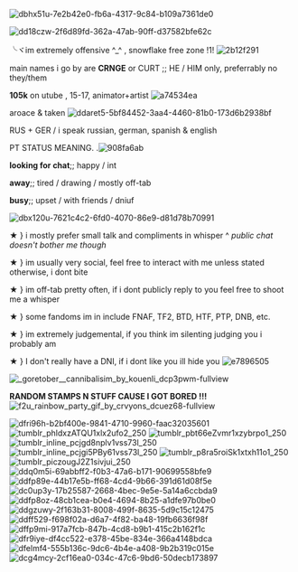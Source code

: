
![dbhx51u-7e2b42e0-fb6a-4317-9c84-b109a7361de0](https://user-images.githubusercontent.com/129624783/229315355-db1a88af-6f93-49e1-8f9d-e7be446218c0.gif)


![dd18czw-2f6d89fd-362a-47ab-90ff-d37582bfe62c](https://user-images.githubusercontent.com/129624783/229315359-09b7e405-aace-4456-81f4-e8c63e0013e0.gif)








╰ヾim extremely offensive ^_^ , snowflake free zone !1! ![2b12f291](https://user-images.githubusercontent.com/129624783/229313227-2e658169-5a62-4921-9d3c-9af90ef1f955.gif)


main names i go by are **CRNGE** or CURT  ;; HE / HIM only, preferrably no they/them 

**105k** on utube , 15-17, animator+artist ![a74534ea](https://user-images.githubusercontent.com/129624783/229313385-631ed8bb-4bbc-4869-aa1b-d177d02a99bc.gif)

aroace & taken ![ddaret5-5bf84452-3aa4-4460-81b0-173d6b2938bf](https://user-images.githubusercontent.com/129624783/229313415-ccc68cb0-e4a3-43b0-b004-7092966c9a17.png)


RUS + GER / i speak russian, german, spanish & english 


PT STATUS MEANING. .![908fa6ab](https://user-images.githubusercontent.com/129624783/229313478-bd2e1f40-e672-4b6d-acce-4afe7178baaf.gif)


**looking for chat**;; happy / int

**away**;; tired / drawing / mostly off-tab

**busy**;; upset / with friends / dniuf



![dbx120u-7621c4c2-6fd0-4070-86e9-d81d78b70991](https://user-images.githubusercontent.com/129624783/229315463-e7df8675-1802-4162-a995-a1ac36c6c0de.gif)





★ } i mostly prefer small talk and compliments in whisper
       ^ *public chat doesn't bother me though*

★ } im usually very social, feel free to interact with me unless stated otherwise, i dont bite 

★ } im off-tab pretty often, if i dont publicly reply to you feel free to shoot me a whisper 

★ } some fandoms im in include FNAF, TF2, BTD, HTF, PTP, DNB, etc.

★ } im extremely judgemental, if you think im silenting judging you i probably am 

★ } I don't really have a DNI, if i dont like you ill hide you ![e7896505](https://user-images.githubusercontent.com/129624783/229313809-670e4d0e-a78d-48dd-bfdd-4207b0c94598.gif)


![_goretober__cannibalisim_by_kouenli_dcp3pwm-fullview](https://user-images.githubusercontent.com/129624783/229315438-1a1ac12d-1843-4d12-903d-d2fa90cf0021.png)


 **RANDOM STAMPS N STUFF CAUSE I GOT BORED !!!**
![f2u_rainbow_party_gif_by_crvyons_dcuez68-fullview](https://user-images.githubusercontent.com/129624783/229315558-152d1420-510b-4b23-995b-ab9ef11ffdb4.png)


![dfri96h-b2bf400e-9841-4710-9960-faac32035601](https://user-images.githubusercontent.com/129624783/229316445-9124c2c1-872f-4b5f-8d75-d593a17bda60.gif)
![tumblr_phldxzATQU1xlx2ufo2_250](https://user-images.githubusercontent.com/129624783/229315919-82016dba-5593-4f45-ba54-07df7779b438.gif) ![tumblr_pbt66eZvmr1xzybrpo1_250](https://user-images.githubusercontent.com/129624783/229315925-06c0691a-88d5-4ca6-a334-94d027ac3e50.gif) ![tumblr_inline_pcjgd8nplv1vss73l_250](https://user-images.githubusercontent.com/129624783/229315949-a98b4387-4c6b-45c1-8522-764439841219.gif) ![tumblr_inline_pcjgi5PBy61vss73l_250](https://user-images.githubusercontent.com/129624783/229315953-ed81a493-40ca-472a-9671-358f72fc6d42.gif) ![tumblr_p8ra5roiSk1xtxh11o1_250](https://user-images.githubusercontent.com/129624783/229315960-807f39e0-3b45-4b0e-98ef-9ec19a1a1ebd.gif) ![tumblr_piczougJ2Z1sivjui_250](https://user-images.githubusercontent.com/129624783/229315985-87d9185d-f366-4954-87ac-245658c4a5e5.gif)![ddq0m5i-69abbff2-f0b3-47a6-b171-90699558bfe9](https://user-images.githubusercontent.com/129624783/229316011-4ea19c82-f144-4cd6-b920-f90570cc2997.gif) ![ddfp89e-44b17e5b-ff68-4cd4-9b66-391d61d08f5e](https://user-images.githubusercontent.com/129624783/229316012-c3b4a1ab-03c4-4156-8169-8303ce3ed7ab.gif) ![dc0up3y-17b25587-2668-4bec-9e5e-5a14a6ccbda9](https://user-images.githubusercontent.com/129624783/229316014-a955244a-3f15-4c4a-9cf0-892b66831af4.gif) ![ddfp8oz-48cb1cea-b0e4-4694-8b25-a1dfe97b0be0](https://user-images.githubusercontent.com/129624783/229316015-e91f151e-775c-4935-9a4d-7187e16eaefa.gif) ![ddgzuwy-2f163b31-8008-499f-8635-5d9c15c12475](https://user-images.githubusercontent.com/129624783/229316019-544dfeb4-1fdf-444f-af9d-e35f1c29dcbe.gif) ![ddff529-f698f02a-d6a7-4f82-ba48-19fb6636f98f](https://user-images.githubusercontent.com/129624783/229316415-dedb0667-58d8-46d9-8eaa-92ef93ff4d0a.gif) ![dffp9mi-917a7fcb-847b-4cd8-b9b1-415c2b162f1c](https://user-images.githubusercontent.com/129624783/229316420-d53d076f-bfdf-46bc-afd4-15c1f0e055c6.gif) ![dfr9iye-df4cc522-e378-45be-834e-366a4148bdca](https://user-images.githubusercontent.com/129624783/229316425-b0beb30a-1f11-446c-8e2d-304f8293c509.gif) ![dfelmf4-555b136c-9dc6-4b4e-a408-9b2b319c015e](https://user-images.githubusercontent.com/129624783/229316429-d6646ac2-4b55-49ed-8d19-0d3bddfe178f.gif) ![dcg4mcy-2cf16ea0-034c-47c6-9bd6-50decb173897](https://user-images.githubusercontent.com/129624783/229316465-637ae4ff-b260-4949-985b-aa3f0fb0bc6a.gif)
















